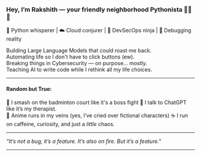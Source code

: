 ### Hey, I’m Rakshith — your friendly neighborhood Pythonista 👨‍💻🐍  
🐍 Python whisperer | ☁️ Cloud conjurer | 🔐 DevSecOps ninja | 👾 Debugging reality

Building Large Language Models that could roast me back.  
Automating life so I don't have to click buttons (ew).  
Breaking things in Cybersecurity — on purpose... mostly.  
Teaching AI to write code while I rethink all my life choices.

---

#### Random but True:
🏸 I smash on the badminton court like it's a boss fight 
💬 I talk to ChatGPT like it’s my therapist.    
🎌 Anime runs in my veins (yes, I’ve cried over fictional characters) 
☕ I run on caffeine, curiosity, and just a *little* chaos.

---

_"It’s not a bug, it’s a feature. It’s also on fire. But it’s a feature."_  

---
